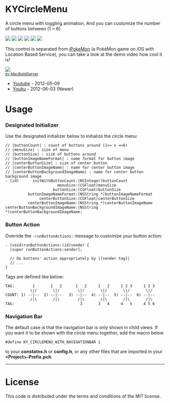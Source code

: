 <p align="center" >
  <img src="https://raw.github.com/Kjuly/KYCircleMenu/dev/LOGO.png" alt="" title="KYCircleMenu">
</p>

KYCircleMenu
============

A circle menu with toggling animation. And you can customize the number of buttons between (1 ~ 6).

![](https://raw.github.com/Kjuly/KYCircleMenu/dev/DemoScreenshot/demo_screenshot_1.png)
![](https://raw.github.com/Kjuly/KYCircleMenu/dev/DemoScreenshot/demo_screenshot_2.png)
![](https://raw.github.com/Kjuly/KYCircleMenu/dev/DemoScreenshot/demo_screenshot_3.png)
![](https://raw.github.com/Kjuly/KYCircleMenu/dev/DemoScreenshot/demo_screenshot_4.png)
![](https://raw.github.com/Kjuly/KYCircleMenu/dev/DemoScreenshot/demo_screenshot_5.png)
![](https://raw.github.com/Kjuly/KYCircleMenu/dev/DemoScreenshot/demo_screenshot_6.png)

This control is separated from [iPokeMon](https://github.com/Kjuly/iPokeMon) (a PokéMon game on iOS with Location Based Service), you can take a look at the demo video how cool it is!

<!-- MacBuildServer Install Button -->
<div class="macbuildserver-block">
    <a class="macbuildserver-button" href="http://macbuildserver.com/project/github/build/?xcode_project=KYCircleMenuDemo%2FKYCircleMenuDemo.xcodeproj&amp;target=KYCircleMenuDemo&amp;repo_url=git%3A%2F%2Fgithub.com%2FKjuly%2FKYCircleMenu.git&amp;build_conf=Release" target="_blank"><img src="http://com.macbuildserver.github.s3-website-us-east-1.amazonaws.com/button_up.png"/></a><br/><sup><a href="http://macbuildserver.com/github/opensource/" target="_blank">by MacBuildServer</a></sup>
</div>
<!-- MacBuildServer Install Button -->


- [Youtube](http://www.youtube.com/watch?v=otiBQnwdt0U) - 2012-05-09
- [Youku](http://v.youku.com/v_show/id_XNDA1MjExMDg4.html) - 2012-06-03 (Newer)

# Usage

### Designated Initializer

Use the designated initializer below to initialize the circle menu:

    // |buttonCount| : count of buttons around (1<= x <=6)
    // |menuSize| : size of menu
    // |buttonSize| : size of buttons around
    // |buttonImageNameFormat| : name format for button image
    // |centerButtonSize| : size of center button
    // |centerButtonImageName| : name for center button image
    // |centerButtonBackgroundImageName| : name for center button background image
    - (id)      initWithButtonCount:(NSInteger)buttonCount
                           menuSize:(CGFloat)menuSize
                         buttonSize:(CGFloat)buttonSize
              buttonImageNameFormat:(NSString *)buttonImageNameFormat
                   centerButtonSize:(CGFloat)centerButtonSize
              centerButtonImageName:(NSString *)centerButtonImageName
    centerButtonBackgroundImageName:(NSString *)centerButtonBackgroundImageName;

### Button Action

Override the `-runButtonActions:` message to customize your button action:

    - (void)runButtonActions:(id)sender {
      [super runButtonActions:sender];
  
      // Do buttons' action appropriately by |[sender tag]|
      // ...
    }

Tags are defined like below:

    TAG:        1       1   2      1   2     1   2     1 2 3     1 2 3
               \|/       \|/        \|/       \|/       \|/       \|/
    COUNT: 1) --|--  2) --|--   3) --|--  4) --|--  5) --|--  6) --|--
               /|\       /|\        /|\       /|\       /|\       /|\
    TAG:                             3       3   4     4   5     4 5 6

### Navigation Bar

The default case is that the navigation bar is only shown in child views. If you want it to be shown with the circle menu together, add the macro below

    #define KY_CIRCLEMENU_WITH_NAVIGATIONBAR 1

to your __constatns.h__ or __config.h__, or any other files that are imported in your __\<Project\>-Prefix.pch__.

---
# License

This code is distributed under the terms and conditions of the MIT license.

